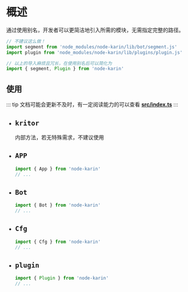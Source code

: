 # 概述

通过使用别名，开发者可以更简洁地引入所需的模块，无需指定完整的路径。

```js twoslash
// 不建议这么做！
import segment from 'node_modules/node-karin/lib/bot/segment.js'
import plugin from 'node_modules/node-karin/lib/plugins/plugin.js'

// 以上的导入麻烦且冗长，在使用别名后可以简化为
import { segment, Plugin } from 'node-karin'
```

## 使用

::: tip
文档可能会更新不及时，有一定阅读能力的可以查看 [**src/index.ts**](https://github.com/KarinJS/Karin/blob/dev/src/index.ts)
:::

- ## `kritor`

   内部方法，若无特殊需求，不建议使用

- ## `APP`

    ```js twoslash
    import { App } from 'node-karin'
    // ...
    ```

- ## `Bot`

    ```js twoslash
    import { Bot } from 'node-karin'
    // ...
    ```

- ## `Cfg`

    ```js twoslash
    import { Cfg } from 'node-karin'
    // ...
    ```

- ## `plugin`

    ```js twoslash
    import { Plugin } from 'node-karin'
    // ...
    ```
